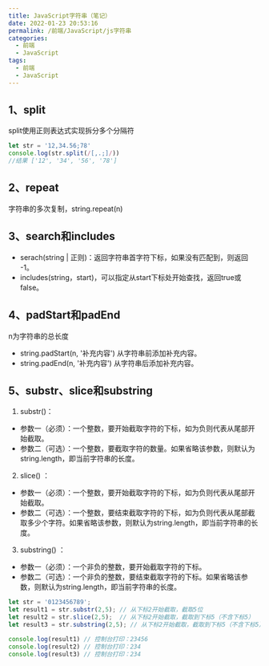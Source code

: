 ```yaml
---
title: JavaScript字符串（笔记）
date: 2022-01-23 20:53:16
permalink: /前端/JavaScript/js字符串
categories:
  - 前端
  - JavaScript
tags:
  - 前端
  - JavaScript
---
```

## 1、split
split使用正则表达式实现拆分多个分隔符
```javascript
let str = '12,34.56;78'
console.log(str.split(/[,.;]/))
//结果 ['12', '34', '56', '78']
```
## 2、repeat
字符串的多次复制，string.repeat(n)

## 3、search和includes
- serach(string | 正则)：返回字符串首字符下标，如果没有匹配到，则返回 -1。
- includes(string，start)，可以指定从start下标处开始查找，返回true或false。
## 4、padStart和padEnd
n为字符串的总长度
- string.padStart(n, '补充内容') 从字符串前添加补充内容。
- string.padEnd(n, '补充内容')   从字符串后添加补充内容。
## 5、substr、slice和substring
1. substr()：
- 参数一（必须）：一个整数，要开始截取字符的下标，如为负则代表从尾部开始截取。 
- 参数二（可选）：一个整数，要截取字符的数量。如果省略该参数，则默认为string.length，即当前字符串的长度。

2. slice() ：
- 参数一（必须）：一个整数，要开始截取字符的下标，如为负则代表从尾部开始截取。 
- 参数二（可选）：一个整数，要结束截取字符的下标，如为负则代表从尾部截取多少个字符。如果省略该参数，则默认为string.length，即当前字符串的长度。

3. substring() ：
- 参数一（必须）：一个非负的整数，要开始截取字符的下标。 
- 参数二（可选）：一个非负的整数，要结束截取字符的下标。如果省略该参数，则默认为string.length，即当前字符串的长度。
```javascript
let str = '0123456789';
let result1 = str.substr(2,5); // 从下标2开始截取，截取5位
let result2 = str.slice(2,5);  // 从下标2开始截取，截取到下标5（不含下标5）
let result3 = str.substring(2,5); // 从下标2开始截取，截取到下标5（不含下标5）

console.log(result1) // 控制台打印：23456
console.log(result2) // 控制台打印：234
console.log(result3) // 控制台打印：234
```